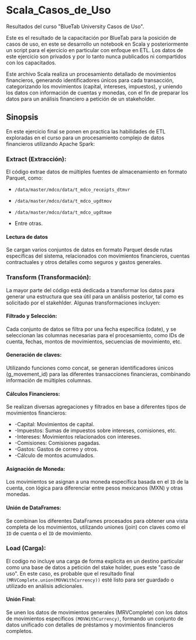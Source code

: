 # Scala_Casos_de_Uso
Resultados del curso "BlueTab University Casos de Uso".

Este es el resultado de la capacitación por BlueTab para la posición de casos de uso, en este se desarrollo un notebook en Scala y posteriormente un script para el ejercicio en particular con enfoque en ETL.
Los datos de este ejercicio son privados y por lo tanto nunca publicados  ni compartidos con los capacitados.

Este archivo Scala realiza un procesamiento detallado de movimientos financieros, generando identificadores únicos para cada transacción, categorizando los movimientos (capital, intereses, impuestos), y uniendo los datos con información de cuentas y monedas, con el fin de preparar los datos para un análisis financiero a petición de un stakeholder.

## Sinopsis

En este ejercicio final se ponen en practica las habilidades de ETL exploradas en el curso para un procesamiento complejo de datos financieros utilizando Apache Spark:

### Extract (Extracción): 
El código extrae datos de múltiples fuentes de almacenamiento en formato Parquet, como:

- ```/data/master/mdco/data/t_mdco_receipts_dtmvr```

- ```/data/master/mdco/data/t_mdco_ugdtmov```

- ```/data/master/mdco/data/t_mdco_ugdtmae```

- Entre otras.

#### Lectura de datos
Se cargan varios conjuntos de datos en formato Parquet desde rutas específicas del sistema, relacionados con movimientos financieros, cuentas contractuales y otros detalles como seguros y gastos generales.

### Transform (Transformación):
La mayor parte del código está dedicada a transformar los datos para generar una estructura que sea útil para un análisis  posterior, tal como es solicitado por el stakehlder. Algunas transformaciones incluyen:

#### Filtrado y Selección:
Cada conjunto de datos se filtra por una fecha específica (odate), y se seleccionan las columnas necesarias para el procesamiento, como IDs de cuenta, fechas, montos de movimientos, secuencias de movimiento, etc.

#### Generación de claves: 
Utilizando funciones como concat, se generan identificadores únicos (g_movement_id) para las diferentes transacciones financieras, combinando información de múltiples columnas.

#### Cálculos Financieros:
Se realizan diversas agregaciones y filtrados en base a diferentes tipos de movimientos financieros:

- -Capital: Movimientos de capital.
- -Impuestos: Sumas de impuestos sobre intereses, comisiones, etc.
- -Intereses: Movimientos relacionados con intereses.
- -Comisiones: Comisiones pagadas.
- -Gastos: Gastos de correo y otros.
- -Cálculo de montos acumulados.

#### Asignación de Moneda:
Los movimientos se asignan a una moneda específica basada en el ```ID``` de la cuenta, con lógica para diferenciar entre pesos mexicanos (MXN) y otras monedas.

#### Unión de DataFrames: 
Se combinan los diferentes DataFrames procesados para obtener una vista completa de los movimientos, utilizando uniones (join) con claves como el ```ID``` de cuenta o el ```ID``` de movimiento.



### Load (Carga):
El codigo no incluye una carga de forma explicita en un destino particular como una base de datos a petición del stake holder, pues este "caso de uso". En este caso, es probable que el resultado final ```(MRVComplete.union(MOVWithCurrency))``` esté listo para ser guardado o utilizado en análisis adicionales.


#### Unión Final:
Se unen los datos de movimientos generales (MRVComplete) con los datos de movimientos específicos ```(MOVWithCurrency)```, formando un conjunto de datos unificado con detalles de préstamos y movimientos financieros completos.
